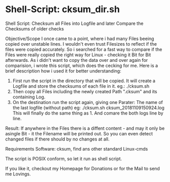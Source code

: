 # Shell-Script: cksum_dir.sh
Shell Script: Checksum all Files into Logfile and later Compare the Checksums of older checks

Objective/Scope
I once came to a point, where i had many Files beeing copied over unstable lines. I wouldn't even trust Filesizes to reflect if the files were copied accurately.
So i searched for a fast way to compare if the Files were really copied the right way for Linux - checking it Bit for Bit afterwards. As i didn't want to copy the data over and over again for comparision, i wrote this script, which does the cecking for me. Here is a brief description how i used it for better understanding:

1. First run the script in the directory that will be copied. It will create a Logfile and store the checksums of each file in it.
eg.: ./cksum.sh
2. Then copy all Files including the newly created Path ".cksum" and its containing Log.
3. On the destination run the script again, giving one Parater: The name of the last logfile (without path)
eg: ./cksum.sh cksum_20181109150924.log
This will finally do the same thing as 1. And comare the both logs line by line.

Result: If anywhere in the Files there is a diffent content - and may it only be asingle Bit - it the Filename will be printed out.
So you can even detect changed files if there should by no changes at all.

Requirements
Software: cksum, find ans other standard Linux-cmds

The script is POSIX conform, so let it run as shell script.

If you like it, checkout my Homepage for Donations or for the Mail to send me Lovings.
